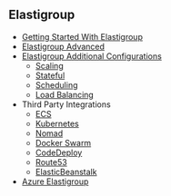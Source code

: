 ## Elastigroup
<!--ts-->
  * [Getting Started With Elastigroup](elastigroup-basic.yml)
  * [Elastigroup Advanced](elastigroup-advanced.yml)
  * [Elastigroup Additional Configurations](elastigroup-additional-configurations.yml)
    * [Scaling](elastigroup-scaling-policies.yml)
    * [Stateful](elastigroup-stateful.yml)
    * [Scheduling](elastigroup-scheduling.yml)
    * [Load Balancing](elastigroup-load-balancers.yml)
  * Third Party Integrations
    * [ECS](elastigroup-ecs.yml)
    * [Kubernetes](elastigroup-kubernetes.yml)
    * [Nomad](elastigroup-nomad.yml)
    * [Docker Swarm](elastigroup-docker-swarm.yml)
    * [CodeDeploy](elastigroup-code-deploy.yml)
    * [Route53](elastigroup-route53.yml)
    * [ElasticBeanstalk](elastigroup-elasticbeanstalk.yml)
  * [Azure Elastigroup](azure-elastigroup.yaml)
<!--te-->


